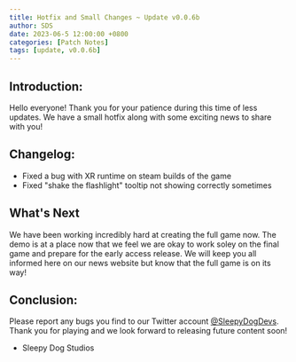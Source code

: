 ```yaml
---
title: Hotfix and Small Changes ~ Update v0.0.6b
author: SDS
date: 2023-06-5 12:00:00 +0800
categories: [Patch Notes]
tags: [update, v0.0.6b]
---
```


## Introduction:

Hello everyone! Thank you for your patience during this time of less updates. We have a small hotfix along with some exciting news to share with you!

## Changelog:

- Fixed a bug with XR runtime on steam builds of the game
- Fixed "shake the flashlight" tooltip not showing correctly sometimes

## What's Next

We have been working incredibly hard at creating the full game now. The demo is at a place now that we feel we are okay to work soley on the final game and prepare for the early access release. We will keep you all informed here on our news website but know that the full game is on its way!

## Conclusion:

Please report any bugs you find to our Twitter account [@SleepyDogDevs](https://twitter.com/sleepydogdevs). Thank you for playing and we look forward to releasing future content soon!

- Sleepy Dog Studios